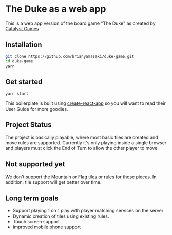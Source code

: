 # The Duke as a web app

This is a web app version of the board game "The Duke" as created by [Catalyst Games](https://www.catalystgamelabs.com/casual-games/the-duke/)

## Installation

```bash
git clone https://github.com/brianyamasaki/duke-game.git
cd duke-game
yarn
```

## Get started

```bash
yarn start
```

This boilerplate is built using [create-react-app](https://github.com/facebook/create-react-app) so you will want to read their User Guide for more goodies.

## Project Status

The project is basically playable, where most basic tiles are created and move rules are supported. Currently it's only playing inside a single browser and players must click the End of Turn to allow the other player to move. 

## Not supported yet
We don't support the Mountain or Flag tiles or rules for those pieces. In addition, tile support will get better over time.

## Long term goals

* Support playing 1 on 1 play with player matching services on the server
* Dynamic creation of tiles using existing rules.
* Touch screen support
* improved mobile phone support
